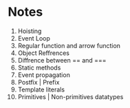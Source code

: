 # Notes
1) Hoisting
2) Event Loop 
3) Regular function and arrow function
4) Object Reffrences
5) Diffrence between == and ===
6) Static methods
7) Event propagation
8) Postfix | Prefix
9) Template literals
10) Primitives | Non-primitives datatypes